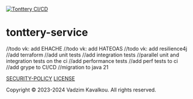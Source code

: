 [![Tonttery CI/CD](https://github.com/fragaLY/tonttery-service/actions/workflows/tonterry-service.yml/badge.svg?branch=main)](https://github.com/fragaLY/tonttery-service/actions/workflows/tonterry-service.yml)
# tonttery-service

//todo vk: add EHACHE
//todo vk: add HATEOAS
//todo vk: add resilience4j
//add terraform
//add unit tests
//add integration tests
//parallel unit and integration tests on the ci
//add performance tests
//add perf tests to ci
//add grype to CI/CD
//migration to java 21

[SECURITY-POLICY](/SECURITY.md)
[LICENSE](/LICENSE.md)

Copyright © 2023-2024 Vadzim Kavalkou. All rights reserved.
